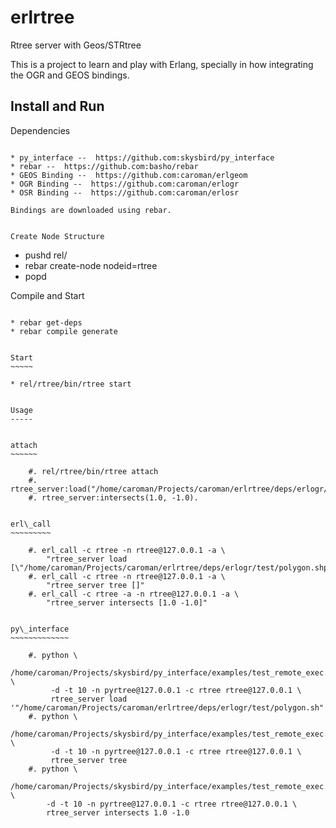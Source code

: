 erlrtree
========

Rtree server with Geos/STRtree

This is a project to learn and play with Erlang, specially in how integrating
the OGR and GEOS bindings.

Install and Run
---------------

Dependencies
~~~~~~~~~~~~

* py_interface --  https://github.com:skysbird/py_interface
* rebar --  https://github.com:basho/rebar
* GEOS Binding --  https://github.com:caroman/erlgeom
* OGR Binding --  https://github.com:caroman/erlogr
* OSR Binding --  https://github.com:caroman/erlosr

Bindings are downloaded using rebar.


Create Node Structure
~~~~~~~~~~~~~~~~~~~~~

* pushd rel/
* rebar create-node nodeid=rtree
* popd


Compile and Start
~~~~~~~~~~~~~~~~~

* rebar get-deps
* rebar compile generate


Start
~~~~~

* rel/rtree/bin/rtree start


Usage
-----


attach
~~~~~~

    #. rel/rtree/bin/rtree attach
    #. rtree_server:load("/home/caroman/Projects/caroman/erlrtree/deps/erlogr/test/polygon.shp").
    #. rtree_server:intersects(1.0, -1.0).


erl\_call
~~~~~~~~~
    
    #. erl_call -c rtree -n rtree@127.0.0.1 -a \
        "rtree_server load [\"/home/caroman/Projects/caroman/erlrtree/deps/erlogr/test/polygon.shp\"']"
    #. erl_call -c rtree -n rtree@127.0.0.1 -a \
        "rtree_server tree []"
    #. erl_call -c rtree -a -n rtree@127.0.0.1 -a \
        "rtree_server intersects [1.0 -1.0]"


py\_interface
~~~~~~~~~~~~~

    #. python \
         /home/caroman/Projects/skysbird/py_interface/examples/test_remote_exec.py \
         -d -t 10 -n pyrtree@127.0.0.1 -c rtree rtree@127.0.0.1 \
         rtree_server load '"/home/caroman/Projects/caroman/erlrtree/deps/erlogr/test/polygon.sh"'
    #. python \
         /home/caroman/Projects/skysbird/py_interface/examples/test_remote_exec.py \
         -d -t 10 -n pyrtree@127.0.0.1 -c rtree rtree@127.0.0.1 \
         rtree_server tree 
    #. python \
        /home/caroman/Projects/skysbird/py_interface/examples/test_remote_exec.py \
        -d -t 10 -n pyrtree@127.0.0.1 -c rtree rtree@127.0.0.1 \
        rtree_server intersects 1.0 -1.0

